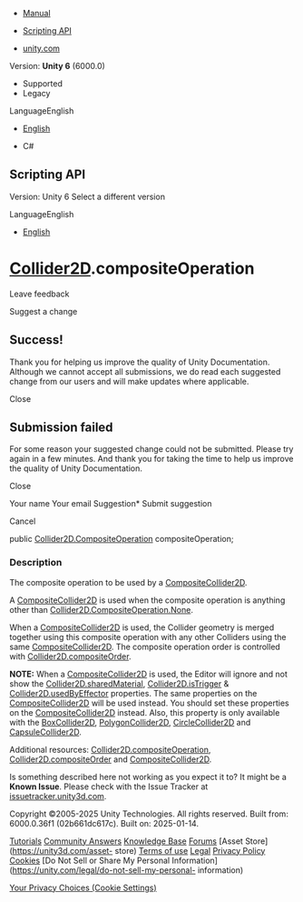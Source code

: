 [ ]()

  * [Manual](../Manual/index.html)
  * [Scripting API](../ScriptReference/index.html)

  * [unity.com](https://unity.com/)

Version: **Unity 6** (6000.0)

  * Supported
  * Legacy

LanguageEnglish

  * [English]()

  * C#

[ ](https://docs.unity3d.com)

## Scripting API

Version: Unity 6 Select a different version

LanguageEnglish

  * [English]()

#  [Collider2D](Collider2D.html).compositeOperation

Leave feedback

Suggest a change

## Success!

Thank you for helping us improve the quality of Unity Documentation. Although
we cannot accept all submissions, we do read each suggested change from our
users and will make updates where applicable.

Close

## Submission failed

For some reason your suggested change could not be submitted. Please <a>try
again</a> in a few minutes. And thank you for taking the time to help us
improve the quality of Unity Documentation.

Close

Your name Your email Suggestion* Submit suggestion

Cancel

[ ]()

public [Collider2D.CompositeOperation](Collider2D.CompositeOperation.html)
compositeOperation;

### Description

The composite operation to be used by a
[CompositeCollider2D](CompositeCollider2D.html).

A [CompositeCollider2D](CompositeCollider2D.html) is used when the composite
operation is anything other than
[Collider2D.CompositeOperation.None](Collider2D.CompositeOperation.None.html).  
  
When a [CompositeCollider2D](CompositeCollider2D.html) is used, the Collider
geometry is merged together using this composite operation with any other
Colliders using the same [CompositeCollider2D](CompositeCollider2D.html). The
composite operation order is controlled with
[Collider2D.compositeOrder](Collider2D-compositeOrder.html).  
  
**NOTE:** When a [CompositeCollider2D](CompositeCollider2D.html) is used, the
Editor will ignore and not show the
[Collider2D.sharedMaterial](Collider2D-sharedMaterial.html),
[Collider2D.isTrigger](Collider2D-isTrigger.html) &
[Collider2D.usedByEffector](Collider2D-usedByEffector.html) properties. The
same properties on the [CompositeCollider2D](CompositeCollider2D.html) will be
used instead. You should set these properties on the
[CompositeCollider2D](CompositeCollider2D.html) instead. Also, this property
is only available with the [BoxCollider2D](BoxCollider2D.html),
[PolygonCollider2D](PolygonCollider2D.html),
[CircleCollider2D](CircleCollider2D.html) and
[CapsuleCollider2D](CapsuleCollider2D.html).  
  
Additional resources:
[Collider2D.compositeOperation](Collider2D-compositeOperation.html),
[Collider2D.compositeOrder](Collider2D-compositeOrder.html) and
[CompositeCollider2D](CompositeCollider2D.html).

Is something described here not working as you expect it to? It might be a
**Known Issue**. Please check with the Issue Tracker at
[issuetracker.unity3d.com](https://issuetracker.unity3d.com).

Copyright ©2005-2025 Unity Technologies. All rights reserved. Built from:
6000.0.36f1 (02b661dc617c). Built on: 2025-01-14.

[Tutorials](https://unity3d.com/learn) [Community
Answers](https://answers.unity3d.com) [Knowledge
Base](https://support.unity3d.com/hc/en-us)
[Forums](https://forum.unity3d.com) [Asset Store](https://unity3d.com/asset-
store) [Terms of use](https://docs.unity3d.com/Manual/TermsOfUse.html)
[Legal](https://unity.com/legal) [Privacy
Policy](https://unity.com/legal/privacy-policy)
[Cookies](https://unity.com/legal/cookie-policy) [Do Not Sell or Share My
Personal Information](https://unity.com/legal/do-not-sell-my-personal-
information)

[Your Privacy Choices (Cookie Settings)](javascript:void\(0\);)

